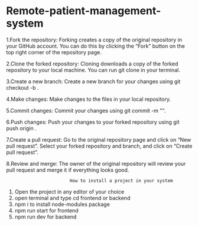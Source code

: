 # Remote-patient-management-system


1.Fork the repository: Forking creates a copy of the original repository in your GitHub account. You can do this by clicking the “Fork” button on the top right corner of the repository page.

2.Clone the forked repository: Cloning downloads a copy of the forked repository to your local machine. You can run git clone <forked-repo-url> in your terminal.

3.Create a new branch: Create a new branch for your changes using git checkout -b <branch-name>.

4.Make changes: Make changes to the files in your local repository.

5.Commit changes: Commit your changes using git commit -m "<commit-message>".

6.Push changes: Push your changes to your forked repository using git push origin <branch-name>.

7.Create a pull request: Go to the original repository page and click on “New pull request”. Select your forked repository and branch, and click on “Create pull request”.

8.Review and merge: The owner of the original repository will review your pull request and merge it if everything looks good.


                            How to install a project in your system
1. Open the project in any editor of your choice 
2. open terminal and type cd frontend or backend
3. npm i to install node-modules package 
4. npm run start for frontend 
5. npm run dev for backend 
